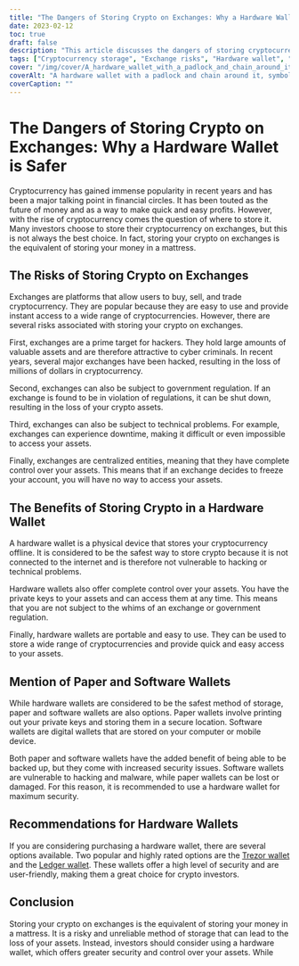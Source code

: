 ```yaml
---
title: "The Dangers of Storing Crypto on Exchanges: Why a Hardware Wallet is Safer"
date: 2023-02-12
toc: true
draft: false
description: "This article discusses the dangers of storing cryptocurrency on exchanges, explaining why it is equivalent to storing money in a mattress, and highlights the benefits of using a hardware wallet for secure storage."
tags: ["Cryptocurrency storage", "Exchange risks", "Hardware wallet", "Cybersecurity", "Investing in crypto", "Safe storage", "Private keys", "Portable wallets", "Government regulation"]
cover: "/img/cover/A_hardware_wallet_with_a_padlock_and_chain_around_it_symbol.webp"
coverAlt: "A hardware wallet with a padlock and chain around it, symbolizing the security of storing cryptocurrency in a hardware wallet."
coverCaption: ""
---
```

# The Dangers of Storing Crypto on Exchanges: Why a Hardware Wallet is Safer

Cryptocurrency has gained immense popularity in recent years and has been a major talking point in financial circles. It has been touted as the future of money and as a way to make quick and easy profits. However, with the rise of cryptocurrency comes the question of where to store it. Many investors choose to store their cryptocurrency on exchanges, but this is not always the best choice. In fact, storing your crypto on exchanges is the equivalent of storing your money in a mattress.

## The Risks of Storing Crypto on Exchanges

Exchanges are platforms that allow users to buy, sell, and trade cryptocurrency. They are popular because they are easy to use and provide instant access to a wide range of cryptocurrencies. However, there are several risks associated with storing your crypto on exchanges.

First, exchanges are a prime target for hackers. They hold large amounts of valuable assets and are therefore attractive to cyber criminals. In recent years, several major exchanges have been hacked, resulting in the loss of millions of dollars in cryptocurrency.

Second, exchanges can also be subject to government regulation. If an exchange is found to be in violation of regulations, it can be shut down, resulting in the loss of your crypto assets.

Third, exchanges can also be subject to technical problems. For example, exchanges can experience downtime, making it difficult or even impossible to access your assets.

Finally, exchanges are centralized entities, meaning that they have complete control over your assets. This means that if an exchange decides to freeze your account, you will have no way to access your assets.

## The Benefits of Storing Crypto in a Hardware Wallet

A hardware wallet is a physical device that stores your cryptocurrency offline. It is considered to be the safest way to store crypto because it is not connected to the internet and is therefore not vulnerable to hacking or technical problems.

Hardware wallets also offer complete control over your assets. You have the private keys to your assets and can access them at any time. This means that you are not subject to the whims of an exchange or government regulation.

Finally, hardware wallets are portable and easy to use. They can be used to store a wide range of cryptocurrencies and provide quick and easy access to your assets.

## Mention of Paper and Software Wallets

While hardware wallets are considered to be the safest method of storage, paper and software wallets are also options. Paper wallets involve printing out your private keys and storing them in a secure location. Software wallets are digital wallets that are stored on your computer or mobile device.

Both paper and software wallets have the added benefit of being able to be backed up, but they come with increased security issues. Software wallets are vulnerable to hacking and malware, while paper wallets can be lost or damaged. For this reason, it is recommended to use a hardware wallet for maximum security.

## Recommendations for Hardware Wallets

If you are considering purchasing a hardware wallet, there are several options available. Two popular and highly rated options are the [Trezor wallet](https://amzn.to/3xfyuEM) and the [Ledger wallet](https://amzn.to/3jSMyRE). These wallets offer a high level of security and are user-friendly, making them a great choice for crypto investors.

## Conclusion

Storing your crypto on exchanges is the equivalent of storing your money in a mattress. It is a risky and unreliable method of storage that can lead to the loss of your assets. Instead, investors should consider using a hardware wallet, which offers greater security and control over your assets. While
